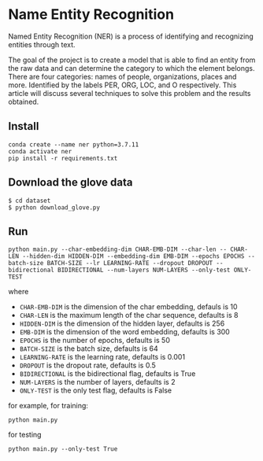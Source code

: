 # Name Entity Recognition

Named Entity Recognition (NER) is a process of identifying and recognizing entities through text.

The goal of the project is to create a model that is able to find an entity from the raw data and can determine the category to which the element belongs. There are four categories: names of people, organizations, places and more. Identified by the labels PER, ORG, LOC, and O respectively. This article will discuss several techniques to solve this problem and the results obtained.

## Install 

```
conda create --name ner python=3.7.11
conda activate ner
pip install -r requirements.txt
```

## Download the glove data

```
$ cd dataset
$ python download_glove.py
```

## Run 

```
python main.py --char-embedding-dim CHAR-EMB-DIM --char-len -- CHAR-LEN --hidden-dim HIDDEN-DIM --embedding-dim EMB-DIM --epochs EPOCHS --batch-size BATCH-SIZE --lr LEARNING-RATE --dropout DROPOUT --bidirectional BIDIRECTIONAL --num-layers NUM-LAYERS --only-test ONLY-TEST
```
where

- `CHAR-EMB-DIM` is the dimension of the char embedding, defauls is 10
- `CHAR-LEN` is the maximum length of the char sequence, defaults is 8
- `HIDDEN-DIM` is the dimension of the hidden layer, defaults is 256
- `EMB-DIM` is the dimension of the word embedding, defaults is 300
- `EPOCHS` is the number of epochs, defaults is 50
- `BATCH-SIZE` is the batch size, defaults is 64
- `LEARNING-RATE` is the learning rate, defaults is 0.001
- `DROPOUT` is the dropout rate, defaults is 0.5
- `BIDIRECTIONAL` is the bidirectional flag, defaults is True
- `NUM-LAYERS` is the number of layers, defaults is 2
- `ONLY-TEST` is the only test flag, defaults is False


for example, for training:

```
python main.py
```

for testing
```
python main.py --only-test True
```
